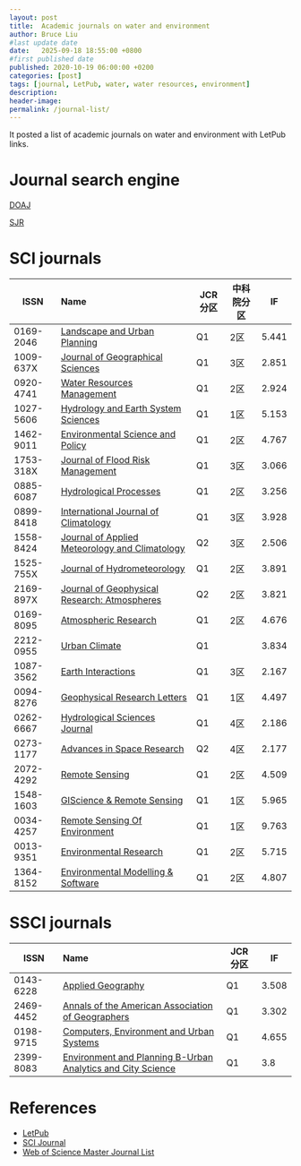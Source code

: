 ```yaml
---
layout: post
title:  Academic journals on water and environment
author: Bruce Liu
#last update date
date:   2025-09-18 18:55:00 +0800
#first published date
published: 2020-10-19 06:00:00 +0200
categories: [post]
tags: [journal, LetPub, water, water resources, environment]
description: 
header-image: 
permalink: /journal-list/
---
```

It posted a list of academic journals on water and environment with LetPub links.
<!--the above is the excerpt-->
<!--more-->
<!--the following is the text-->

# Journal search engine

[DOAJ](https://www.doaj.org/)

[SJR](https://www.scimagojr.com/)

# SCI journals

| ISSN        | Name    												 | JCR分区 | 中科院分区 | IF     |
|-------------|:---------------------------------|---------|------------|--------|
| 0169-2046   | [Landscape and Urban Planning]   | Q1  		 | 2区				| 5.441  |
| 1009-637X   | [Journal of Geographical Sciences]   | Q1  		 | 3区				| 2.851  |
| 0920-4741   | [Water Resources Management]   | Q1  		 | 2区				| 2.924  |
| 1027-5606   | [Hydrology and Earth System Sciences]   | Q1  		 | 1区				| 5.153  |
| 1462-9011   | [Environmental Science and Policy]   | Q1  		 | 2区				| 4.767  |
| 1753-318X   | [Journal of Flood Risk Management]   | Q1  		 | 3区				| 3.066  |
| 0885-6087   | [Hydrological Processes]   | Q1  		 | 2区				| 3.256  |
| 0899-8418   | [International Journal of Climatology]   | Q1  		 | 3区				| 3.928  |
| 1558-8424   | [Journal of Applied Meteorology and Climatology]   | Q2  		 | 3区				| 2.506  |
| 1525-755X   | [Journal of Hydrometeorology]   | Q1  		 | 2区				| 3.891  |
| 2169-897X   | [Journal of Geophysical Research: Atmospheres]   | Q2  		 | 2区				| 3.821  |
| 0169-8095   | [Atmospheric Research]   | Q1  		 | 2区				| 4.676  |
| 2212-0955		| [Urban Climate] 	| Q1  		 | 				| 3.834  |
| 1087-3562   | [Earth Interactions]   | Q1  		 	| 3区				| 2.167  	|
| 0094-8276   | [Geophysical Research Letters]   	| Q1  		 	| 1区			| 4.497  	|
| 0262-6667		| [Hydrological Sciences Journal]		| Q1				| 4区			| 2.186		|
| 0273-1177   | [Advances in Space Research]   		| Q2  		 	| 4区			| 2.177  	|
| 2072-4292   | [Remote Sensing]   		| Q1  		 	| 2区				| 4.509  	|
| 1548-1603   | [GIScience & Remote Sensing]   		| Q1  		 	| 1区			| 5.965  	|
| 0034-4257   | [Remote Sensing Of Environment]   		| Q1  		 	| 1区			| 9.763  	|
| 0013-9351   | [Environmental Research]   				| Q1  		 	| 2区			| 5.715  	|
| 1364-8152   | [Environmental Modelling & Software]   				| Q1  		| 2区			| 4.807  	|


# SSCI journals

| ISSN        | Name    												 	| JCR分区 | IF     	|
|-------------|:----------------------------------|---------|--------	|
| 0143-6228   | [Applied Geography]   						| Q1  		| 3.508  	|
| 2469-4452   | [Annals of the American Association of Geographers]  	| Q1  		| 3.302  |
| 0198-9715   | [Computers, Environment and Urban Systems]  | Q1  		| 4.655  	|
| 2399-8083   | [Environment and Planning B-Urban Analytics and City Science]  | Q1  		| 3.8  	|

# References

- [LetPub](https://www.letpub.com.cn/index.php?page=journalapp)
- [SCI Journal](https://www.scijournal.org/)
- [Web of Science Master Journal List](https://mjl.clarivate.com/home)


<!--letpub links-->
[Hydrology and Earth System Sciences]: https://www.letpub.com.cn/index.php?journalid=3291&page=journalapp&view=detail
[Landscape and Urban Planning]: https://www.letpub.com.cn/index.php?journalid=5535&page=journalapp&view=detail
[Journal of Geographical Sciences]: https://www.letpub.com.cn/index.php?journalid=4587&page=journalapp&view=detail
[Water Resources Management]: https://www.letpub.com.cn/index.php?journalid=8080&page=journalapp&view=detail
[Environmental Science and Policy]: https://www.letpub.com.cn/index.php?journalid=2565&page=journalapp&view=detail
[Journal of Flood Risk Management]: https://www.letpub.com.cn/index.php?journalid=8283&page=journalapp&view=detail
[International Journal of Climatology]: https://www.letpub.com.cn/index.php?journalid=3688&page=journalapp&view=detail
[Hydrological Processes]: https://www.letpub.com.cn/index.php?journalid=3288&page=journalapp&view=detail
[Journal of Applied Meteorology and Climatology]: https://www.letpub.com.cn/index.php?journalid=4149&page=journalapp&view=detail
[Earth Interactions]: https://www.letpub.com.cn/index.php?journalid=2387&page=journalapp&view=detail
[Geophysical Research Letters]: https://www.letpub.com.cn/index.php?journalid=3078&page=journalapp&view=detail
[Journal of Hydrometeorology]: https://www.letpub.com.cn/index.php?journalid=4651&page=journalapp&view=detail
[Journal of Geophysical Research: Atmospheres]: https://www.letpub.com.cn/index.php?journalid=10218&page=journalapp&view=detail
[Atmospheric Research]: https://www.letpub.com.cn/index.php?journalid=955&page=journalapp&view=detail
[Advances in Space Research]: https://www.letpub.com.cn/index.php?journalid=282&page=journalapp&view=detail
[Urban Climate]: https://www.letpub.com.cn/index.php?journalid=10939&page=journalapp&view=detail
[Hydrological Sciences Journal]: https://www.letpub.com.cn/index.php?journalid=3289&page=journalapp&view=detail
[Remote Sensing]: https://www.letpub.com.cn/index.php?journalid=8969&page=journalapp&view=detail
[GIScience & Remote Sensing]: https://www.letpub.com.cn/index.php?journalid=3102&page=journalapp&view=detail
[Environmental Research]: https://www.letpub.com.cn/index.php?journalid=2562&page=journalapp&view=detail
[Environmental Modelling & Software]: https://www.letpub.com.cn/index.php?journalid=2558&page=journalapp&view=detail
[Remote Sensing Of Environment]: https://www.letpub.com.cn/index.php?journalid=7128&page=journalapp&view=detail
[Environment and Planning B-Urban Analytics and City Science]: https://www.letpub.com.cn/index.php?journalid=11654&page=journalapp&view=detail



<!--journal websites-->
[Applied Geography]: https://www.sciencedirect.com/journal/applied-geography
[Annals of the American Association of Geographers]: https://www.tandfonline.com/loi/raag21
[Computers, Environment and Urban Systems]: https://www.journals.elsevier.com/computers-environment-and-urban-systems/


